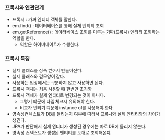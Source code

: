 ### 프록시와 연관관계
  - 프록시 : 가짜 엔티티 객체를 말한다.
  - em.find() : 데이터베이스를 통해 실제 엔티티 조회
  - em.getReference() : 데이터베이스 조회를 미루는 가짜(프록시) 엔티티 조회하는 역할을 한다.
    - 역할은 하이버네이트가 수행한다.

### 프록시 특징
  - 실제 클래스를 상속 받아서 만들어진다.
  - 실제 클래스와 겉모양이 같다.
  - 사용하는 입장에서는 구분하지 않고 사용하면 된다.
  - 프록시 객체는 처음 사용할 떄 한번만 초기화
  - 프록시 객체가 실제 엔티티로 변경되는 것이 아니다.
    - 그렇기 떄문에 타입 체크시 유의해야 한다.
    - 비교가 안되기 떄문에 instance of를 사용해야 한다. 
  - 영속성컨텍스트가 DB를 들리는지 여부에 따라서 프록시와 실제 엔티티와의 차이가 생긴다.
  - JPA가 판단해서 실제 엔티티가 생성된 경우에는 따로 DB에 들리지 않는다.
  - 영속성 컨텍스트가 생성된 엔티티를 토대로 조회해온다.

